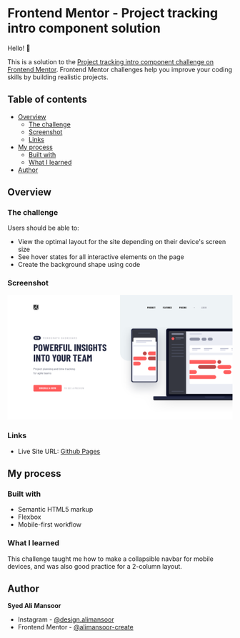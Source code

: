# Frontend Mentor - Project tracking intro component solution

Hello! 👋

This is a solution to the [Project tracking intro component challenge on Frontend Mentor](https://www.frontendmentor.io/challenges/project-tracking-intro-component-5d289097500fcb331a67d80e). Frontend Mentor challenges help you improve your coding skills by building realistic projects.

## Table of contents

- [Overview](#overview)
  - [The challenge](#the-challenge)
  - [Screenshot](#screenshot)
  - [Links](#links)
- [My process](#my-process)
  - [Built with](#built-with)
  - [What I learned](#what-i-learned)
- [Author](#author)

## Overview

### The challenge

Users should be able to:

- View the optimal layout for the site depending on their device's screen size
- See hover states for all interactive elements on the page
- Create the background shape using code

### Screenshot

![Screenshot of the result](./screenshot.png)

### Links

- Live Site URL: [Github Pages](https://alimansoor-create.github.io/frontend-mentor/project-tracking-intro-component)

## My process

### Built with

- Semantic HTML5 markup
- Flexbox
- Mobile-first workflow

### What I learned

This challenge taught me how to make a collapsible navbar for mobile devices, and was also good practice for a 2-column layout.

## Author

**Syed Ali Mansoor**

- Instagram - [@design.alimansoor](https://www.instagram.com/design.alimansoor)
- Frontend Mentor - [@alimansoor-create](https://www.frontendmentor.io/profile/alimansoor-create)
